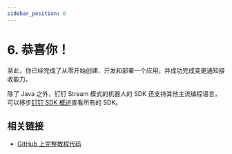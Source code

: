 ```yaml
---
sidebar_position: 6
---
```


# 6. 恭喜你！

至此，你已经完成了从零开始创建、开发和部署一个应用，并成功完成变更通知接收能力。

除了 Java 之外，钉钉 Stream 模式的机器人的 SDK 还支持其他主流编程语言，可以移步[钉钉 SDK 概述](/docs/develop/sdk/overview)查看所有的 SDK。

## 相关链接

* [GitHub 上完整教程代码](https://github.com/open-dingtalk/dingtalk-stream-sdk-java)